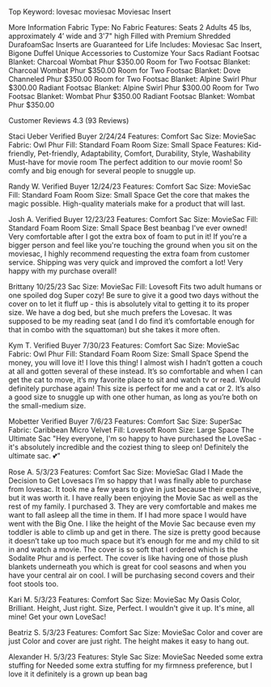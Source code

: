 Top Keyword: lovesac moviesac
Moviesac Insert

More Information
Fabric Type: No Fabric
Features: Seats 2 Adults
45 lbs, approximately 4’ wide and 3'7" high
Filled with Premium Shredded DurafoamSac Inserts are Guaranteed for Life
Includes: Moviesac Sac Insert, Bigone Duffel
Unique Accessories to Customize Your Sacs
Radiant Footsac Blanket: Charcoal Wombat Phur $350.00
Room for Two Footsac Blanket: Charcoal Wombat Phur $350.00
Room for Two Footsac Blanket: Dove Channeled Phur $350.00
Room for Two Footsac Blanket: Alpine Swirl Phur $300.00
Radiant Footsac Blanket: Alpine Swirl Phur $300.00
Room for Two Footsac Blanket: Wombat Phur $350.00
Radiant Footsac Blanket: Wombat Phur $350.00

Customer Reviews
4.3 (93 Reviews)

Staci Ueber Verified Buyer 2/24/24
Features: Comfort
Sac Size: MovieSac
Fabric: Owl Phur
Fill: Standard Foam
Room Size: Small Space
Features: Kid-friendly, Pet-friendly, Adaptability, Comfort, Durability, Style, Washability
Must-have for movie room
The perfect addition to our movie room! So comfy and big enough for several people to snuggle up.

Randy W. Verified Buyer 12/24/23
Features: Comfort
Sac Size: MovieSac
Fill: Standard Foam
Room Size: Small Space
Get the core that makes the magic possible.
High-quality materials make for a product that will last.

Josh A. Verified Buyer 12/23/23
Features: Comfort
Sac Size: MovieSac
Fill: Standard Foam
Room Size: Small Space
Best beanbag I've ever owned!
Very comfortable after I got the extra box of foam to put in it! If you're a bigger person and feel like you're touching the ground when you sit on the moviesac, I highly recommend requesting the extra foam from customer service. Shipping was very quick and improved the comfort a lot! Very happy with my purchase overall!

Brittany 10/25/23
Sac Size: MovieSac
Fill: Lovesoft
Fits two adult humans or one spoiled dog
Super cozy! Be sure to give it a good two days without the cover on to let it fluff up - this is absolutely vital to getting it to its proper size. We have a dog bed, but she much prefers the Lovesac. It was supposed to be my reading seat (and I do find it’s comfortable enough for that in combo with the squattoman) but she takes it more often.

Kym T. Verified Buyer 7/30/23
Features: Comfort
Sac Size: MovieSac
Fabric: Owl Phur
Fill: Standard Foam
Room Size: Small Space
Spend the money, you will love it!
I love this thing! I almost wish I hadn’t gotten a couch at all and gotten several of these instead. It’s so comfortable and when I can get the cat to move, it’s my favorite place to sit and watch tv or read. Would definitely purchase again! This size is perfect for me and a cat or 2. It’s also a good size to snuggle up with one other human, as long as you’re both on the small-medium size.

Mobetter Verified Buyer 7/6/23
Features: Comfort
Sac Size: SuperSac
Fabric: Caribbean Micro Velvet
Fill: Lovesoft
Room Size: Large Space
The Ultimate Sac
"Hey everyone, I'm so happy to have purchased the LoveSac - it's absolutely incredible and the coziest thing to sleep on! Definitely the ultimate sac. 💕"

Rose A. 5/3/23
Features: Comfort
Sac Size: MovieSac
Glad I Made the Decision to Get Lovesacs
I’m so happy that I was finally able to purchase from lovesac. It took me a few years to give in just because their expensive, but it was worth it. I have really been enjoying the Movie Sac as well as the rest of my family. I purchased 3. They are very comfortable and makes me want to fall asleep all the time in them. If I had more space I would have went with the Big One. I like the height of the Movie Sac because even my toddler is able to climb up and get in there. The size is pretty good because it doesn’t take up too much space but it’s enough for me and my child to sit in and watch a movie. The cover is so soft that I ordered which is the Sodalite Phur and is perfect. The cover is like having one of those plush blankets underneath you which is great for cool seasons and when you have your central air on cool. I will be purchasing second covers and their foot stools too.

Kari M. 5/3/23
Features: Comfort
Sac Size: MovieSac
My Oasis
Color, Brilliant.
Height, Just right.
Size, Perfect.
I wouldn't give it up. It's mine, all mine!
Get your own LoveSac!

Beatriz S. 5/3/23
Features: Comfort
Sac Size: MovieSac
Color and cover are just
Color and cover are just right. The height makes it easy to hang out.

Alexander H. 5/3/23
Features: Style
Sac Size: MovieSac
Needed some extra stuffing for
Needed some extra stuffing for my firmness preference, but I love it it definitely is a grown up bean bag